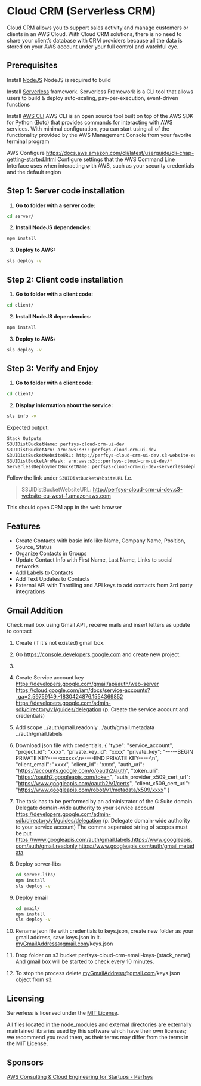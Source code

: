 Cloud CRM (Serverless CRM)
===========================

Cloud CRM allows you to support sales activity and manage customers or clients in an AWS Cloud.
With Cloud CRM solutions, there is no need to share your client’s database with CRM providers because all the data is stored on your AWS account under your full control and watchful eye.

Prerequisites
-----------------

Install [NodeJS](https://nodejs.org/en/download/ )
NodeJS is required to build

Install [Serverless](https://serverless.com/framework/docs/getting-started/) framework.
Serverless Framework is a CLI tool that allows users to build & deploy auto-scaling, pay-per-execution, event-driven functions


Install [AWS CLI](https://docs.aws.amazon.com/cli/latest/userguide/awscli-install-windows.html)
AWS CLI is an open source tool built on top of the AWS SDK for Python (Boto) that provides commands for interacting with AWS services. With minimal configuration, you can start using all of the functionality provided by the AWS Management Console from your favorite terminal program



AWS Configure
https://docs.aws.amazon.com/cli/latest/userguide/cli-chap-getting-started.html
Configure settings that the AWS Command Line Interface uses when interacting with AWS, such as your security credentials and the default region


Step 1: Server code installation
------------------------
1. **Go to folder with a server code:**

```bash
cd server/
```

2. **Install NodeJS dependencies:**

```bash
npm install
```

3. **Deploy to AWS:**

```bash
sls deploy -v
```

Step 2: Client code installation
------------------------
1. **Go to folder with a client code:**

```bash
cd client/
```

2. **Install NodeJS dependencies:**

```bash
npm install
```

3. **Deploy to AWS:**

```bash
sls deploy -v
```

Step 3: Verify and Enjoy
----------------------

1. **Go to folder with a client code:**
```bash
cd client/
```

2. **Display information about the service:**

```bash
sls info -v
```

Expected output:

```bash
Stack Outputs
S3UIDistBucketName: perfsys-cloud-crm-ui-dev
S3UIDistBucketArn: arn:aws:s3:::perfsys-cloud-crm-ui-dev
S3UIDistBucketWebsiteURL: http://perfsys-cloud-crm-ui-dev.s3-website-eu-west-1.amazonaws.com/*
S3UIDistBucketArnMask: arn:aws:s3:::perfsys-cloud-crm-ui-dev/*
ServerlessDeploymentBucketName: perfsys-cloud-crm-ui-dev-serverlessdeploymentbuck-31li4aumbn16

```


Follow the link under `S3UIDistBucketWebsiteURL`
f.e.
> S3UIDistBucketWebsiteURL: http://perfsys-cloud-crm-ui-dev.s3-website-eu-west-1.amazonaws.com

This should open CRM app in the web browser

<a name="features"></a>Features
-------------------------------

* Create Contacts with basic info like Name, Company Name, Position, Source, Status
* Organize Contacts in Groups
* Update Contact Info with First Name, Last Name, Links to social networks
* Add Labels to Contacts
* Add Text Updates to Contacts
* External API with Throtlling and API keys to add contacts from 3rd party integrations



Gmail Addition
---------------------------------
Check mail box using Gmail API , receive mails and insert letters as update to contact

1. Create (if it's not existed) gmail box.
2. Go https://console.developers.google.com and create new project.
3.
2. Create Service account key
    https://developers.google.com/gmail/api/auth/web-server
    https://cloud.google.com/iam/docs/service-accounts?_ga=2.59759149.-1830424876.1554369852
    https://developers.google.com/admin-sdk/directory/v1/guides/delegation 
    (p. Create the service account and credentials)
    
3. Add scope 	../auth/gmail.readonly
             ../auth/gmail.metadata
             ../auth/gmail.labels
4. Download json file with credentials.
 {
   "type": "service_account",
   "project_id": "xxxx",
   "private_key_id": "xxxx"
   "private_key": "-----BEGIN PRIVATE KEY-----xxxxxx\n-----END PRIVATE KEY-----\n",
   "client_email": "xxxx",
   "client_id": "xxxx",
   "auth_uri": "https://accounts.google.com/o/oauth2/auth",
   "token_uri": "https://oauth2.googleapis.com/token",
   "auth_provider_x509_cert_url": "https://www.googleapis.com/oauth2/v1/certs",
   "client_x509_cert_url": "https://www.googleapis.com/robot/v1/metadata/x509/xxxx"
 }

5. The task has to be performed by an administrator of the G Suite domain.
   Delegate domain-wide authority to your service account
   https://developers.google.com/admin-sdk/directory/v1/guides/delegation 
   (p. Delegate domain-wide authority to your service account)
    The comma separated string of scopes must be put 
    https://www.googleapis.com/auth/gmail.labels,https://www.googleapis.com/auth/gmail.readonly,https://www.googleapis.com/auth/gmail.metadata

6. Deploy server-libs
    ```bash
    cd server-libs/
    npm install
    sls deploy -v
    ```
7. Deploy email
    ```bash
    cd email/
    npm install
    sls deploy -v
    ```

6. Rename json file with credentials to keys.json, create new folder as your gmail address, save keys.json in it.
   myGmailAddress@gmail.com/keys.json

7. Drop folder on s3 bucket perfsys-cloud-crm-email-keys-{stack_name}
   And gmail box will be started to check every 10 minutes.

8. To stop the process delete myGmailAddress@gmail.com/keys.json object from s3.

## <a name="licensing"></a>Licensing

Serverless is licensed under the [MIT License](./LICENSE).

All files located in the node_modules and external directories are externally maintained libraries used by this software which have their own licenses; we recommend you read them, as their terms may differ from the terms in the MIT License.

## Sponsors

[AWS Consulting & Cloud Engineering for Startups - Perfsys](https://perfsys.com)


